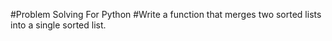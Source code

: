 #Problem Solving For Python
#Write a function that merges two sorted lists into a single sorted list.
